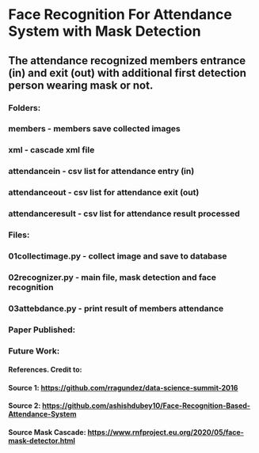 # Face Recognition For Attendance System with Mask Detection
## The attendance recognized members entrance (in) and exit (out) with additional first detection person wearing mask or not.


### Folders:
### members - members save collected images
### xml - cascade xml file
### attendancein - csv list for attendance entry (in)
### attendanceout - csv list for attendance exit (out)
### attendanceresult - csv list for attendance result processed


### Files:
### 01collectimage.py - collect image and save to database
### 02recognizer.py - main file, mask detection and face recognition
### 03attebdance.py - print result of members attendance


### Paper Published:



### Future Work:



#### References. Credit to: 
#### Source 1: https://github.com/rragundez/data-science-summit-2016
#### Source 2: https://github.com/ashishdubey10/Face-Recognition-Based-Attendance-System
#### Source Mask Cascade: https://www.rnfproject.eu.org/2020/05/face-mask-detector.html


 

